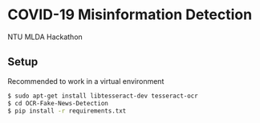 # COVID-19 Misinformation Detection
NTU MLDA Hackathon

## Setup
Recommended to work in a virtual environment
```bash
$ sudo apt-get install libtesseract-dev tesseract-ocr
$ cd OCR-Fake-News-Detection
$ pip install -r requirements.txt
```
